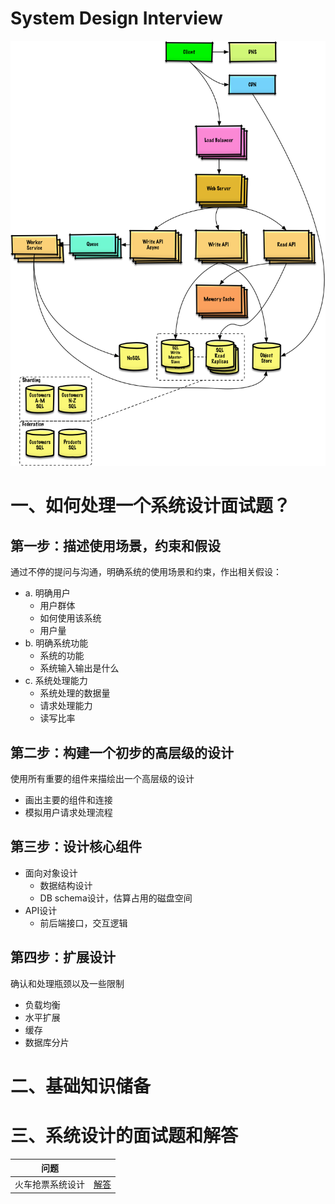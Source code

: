 # System Design Interview

![](imgs/1.png)

# 一、如何处理一个系统设计面试题？

## 第一步：描述使用场景，约束和假设

通过不停的提问与沟通，明确系统的使用场景和约束，作出相关假设：

- a. 明确用户
  - 用户群体
  - 如何使用该系统
  - 用户量
- b. 明确系统功能
  - 系统的功能
  - 系统输入输出是什么
- c. 系统处理能力
  - 系统处理的数据量
  - 请求处理能力
  - 读写比率

## 第二步：构建一个初步的高层级的设计

使用所有重要的组件来描绘出一个高层级的设计

- 画出主要的组件和连接
- 模拟用户请求处理流程

## 第三步：设计核心组件

- 面向对象设计 
  - 数据结构设计
  - DB schema设计，估算占用的磁盘空间
- API设计
  - 前后端接口，交互逻辑

## 第四步：扩展设计

确认和处理瓶颈以及一些限制

- 负载均衡
- 水平扩展
- 缓存
- 数据库分片



# 二、基础知识储备



# 三、系统设计的面试题和解答

| 问题             |          |
| ---------------- | -------- |
| 火车抢票系统设计 | [解答]() |

